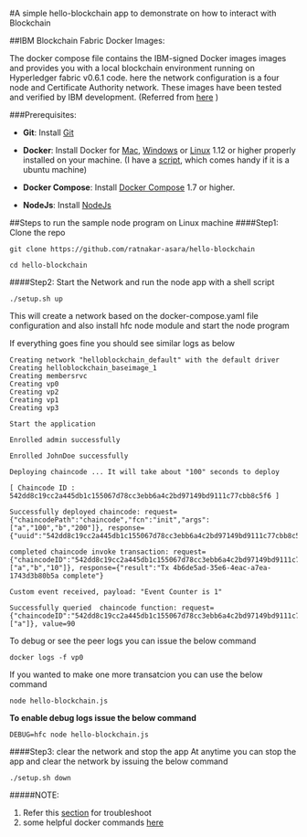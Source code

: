 #A simple hello-blockchain app to demonstrate on how to interact with Blockchain

##IBM Blockchain Fabric Docker Images:

The docker compose file contains the IBM-signed Docker images images and provides you with a local blockchain environment running on Hyperledger fabric v0.6.1 code. 
here the network configuration is a four node and Certificate Authority network. These images have been tested and verified by IBM development. (Referred from [here](https://github.com/IBM-Blockchain/fabric-images) )


###Prerequisites:
* **Git**: Install [Git](https://git-scm.com/downloads)
 
* **Docker**:
   Install Docker for [Mac](https://docs.docker.com/engine/installation/mac/),  [Windows](https://docs.docker.com/engine/installation/windows/) or [Linux](https://docs.docker.com/engine/installation/#/on-linux) 1.12 or higher properly installed on your machine. (I have a [script](https://raw.githubusercontent.com/ratnakar-asara/MyUtils/master/installation/docker-install.sh), which comes handy if it is a ubuntu machine)

* **Docker Compose**: Install [Docker Compose](https://docs.docker.com/compose/install/) 1.7 or higher.

* **NodeJs**: 
Install [NodeJs](https://nodejs.org/en/download/)

##Steps to run the sample node program on Linux machine
####Step1: Clone the repo
```
git clone https://github.com/ratnakar-asara/hello-blockchain

cd hello-blockchain
```

####Step2: Start the Network and run the node app with a shell script
```
./setup.sh up 
```
This will create a network based on the docker-compose.yaml file configuration and also install hfc node module and start the node program

If everything goes fine you should see similar logs as below
```
Creating network "helloblockchain_default" with the default driver
Creating helloblockchain_baseimage_1
Creating membersrvc
Creating vp0
Creating vp2
Creating vp1
Creating vp3

Start the application

Enrolled admin successfully

Enrolled JohnDoe successfully

Deploying chaincode ... It will take about "100" seconds to deploy 

[ Chaincode ID :  542dd8c19cc2a445db1c155067d78cc3ebb6a4c2bd97149bd9111c77cbb8c5f6 ]

Successfully deployed chaincode: request={"chaincodePath":"chaincode","fcn":"init","args":["a","100","b","200"]}, response={"uuid":"542dd8c19cc2a445db1c155067d78cc3ebb6a4c2bd97149bd9111c77cbb8c5f6","chaincodeID":"542dd8c19cc2a445db1c155067d78cc3ebb6a4c2bd97149bd9111c77cbb8c5f6"} 

completed chaincode invoke transaction: request={"chaincodeID":"542dd8c19cc2a445db1c155067d78cc3ebb6a4c2bd97149bd9111c77cbb8c5f6","fcn":"invoke","args":["a","b","10"]}, response={"result":"Tx 4b6de5ad-35e6-4eac-a7ea-1743d3b80b5a complete"}

Custom event received, payload: "Event Counter is 1"

Successfully queried  chaincode function: request={"chaincodeID":"542dd8c19cc2a445db1c155067d78cc3ebb6a4c2bd97149bd9111c77cbb8c5f6","fcn":"query","args":["a"]}, value=90 

```

To debug or see the peer logs you can issue the below command
```
docker logs -f vp0 
```

If you wanted to make one more transatcion you can use the below command
```
node hello-blockchain.js
```

**To enable debug logs issue the below command** 

```
DEBUG=hfc node hello-blockchain.js
```

####Step3: clear the network and stop the app
At anytime you can stop the app and clear the network by issuing the below command

```
./setup.sh down
```

#####NOTE: 
1. Refer this [section](https://github.com/IBM-Blockchain/fabric-images#testing-and-verifying-your-local-network) for troubleshoot
2. some helpful docker commands  [here](https://github.com/IBM-Blockchain/fabric-images#helpful-docker-commands)